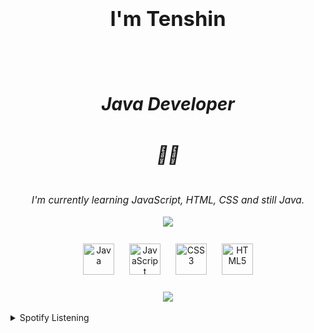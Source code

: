 # <div align="center"><h3>I'm Tenshin<h5 style="margin-top:100px">Java Developer</h5><h5>👨‍💻</h5></h3></div>
  

<div align="center"><center style="font-style: oblique; font-size:110%; font-family:"Times New Roman", Times, serif">I'm currently learning JavaScript, HTML, CSS and still Java.</div>  
  

<br/>  

<div align="center"><img src="https://github-readme-stats.vercel.app/api?username=TENSHlN&show_icons=true&count_private=true&hide_border=true" align="center" /></div>  

<br/>  

<div align="center">  
<img style="margin: 10px" src="https://profilinator.rishav.dev/skills-assets/java-original-wordmark.svg" alt="Java" height="50" />  
<img style="margin: 10px" src="https://profilinator.rishav.dev/skills-assets/javascript-original.svg" alt="JavaScript" height="50" />  
<img style="margin: 10px" src="https://profilinator.rishav.dev/skills-assets/css3-original-wordmark.svg" alt="CSS3" height="50" />  
<img style="margin: 10px" src="https://profilinator.rishav.dev/skills-assets/html5-original-wordmark.svg" alt="HTML5" height="50" />  
</div>  

<br/>  

<div align="center">
<img src="https://komarev.com/ghpvc/?username=TENSHlN&&style=flat-square" align="center" />
</div>  
  

<br/>  

<details><summary> Spotify Listening </summary><div align="center"><img src="https://spotify-github-profile.vercel.app/api/view?uid=msvk2738qka3jz7umnb9b6aeo&cover_image=true&theme=default" /></div></details>
<br />

